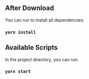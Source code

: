 ## After Download

You can run to install all dependencies:

### `yarn install`

## Available Scripts

In the project directory, you can run:

### `yarn start`
